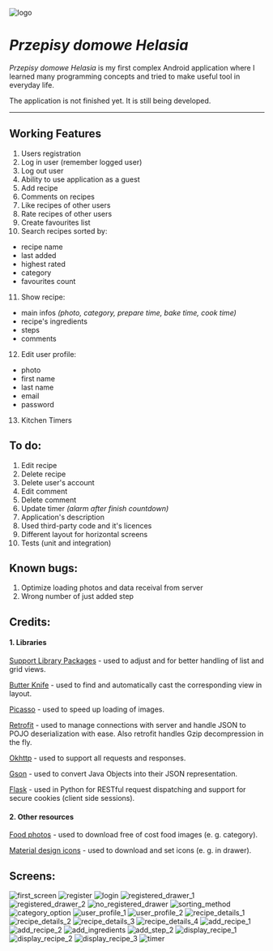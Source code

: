 ![logo](Photo/logo.png)

# *Przepisy domowe Helasia*

*Przepisy domowe Helasia* is my first complex Android application where I learned many programming concepts and tried to make useful tool in everyday life.

The application is not finished yet. It is still being developed.

---


## Working Features
1. Users registration
2. Log in user (remember logged user)
3. Log out user
4. Ability to use application as a guest
5. Add recipe
6. Comments on recipes
7. Like recipes of other users
8. Rate recipes of other users
9. Create favourites list
10. Search recipes sorted by:
 - recipe name
 - last added
 - highest rated
 - category
 - favourites count
11. Show recipe:
 - main infos *(photo, category, prepare time, bake time, cook time)*
 - recipe's ingredients
 - steps
 - comments
12. Edit user profile:
 - photo
 - first name
 - last name
 - email
 - password
13. Kitchen Timers

## To do:
 1. Edit recipe
 2. Delete recipe
 3. Delete user's account
 4. Edit comment
 5. Delete comment
 6. Update timer *(alarm after finish countdown)*
 7. Application's description
 8. Used third-party code and it's licences
 9. Different layout for horizontal screens
 10. Tests (unit and integration)

## Known bugs:
 1. Optimize loading photos and data receival from server
 2. Wrong number of just added step

## Credits:
#### 1. Libraries
[Support Library Packages](https://developer.android.com/topic/libraries/support-library/packages "Support Library Packages") - used to adjust and for better handling of list and grid views.

[Butter Knife](http://jakewharton.github.io/butterknife) - used to find and automatically cast the corresponding view in layout.

[Picasso](http://square.github.io/picasso) - used to speed up loading of images.

[Retrofit](https://square.github.io/retrofit) - used to manage connections with server and handle JSON to POJO deserialization with ease. Also retrofit handles Gzip decompression in the fly.

[Okhttp](http://square.github.io/okhttp) - used to support all requests and responses.

[Gson](https://github.com/google/gson) - used to convert Java Objects into their JSON representation.

[Flask](http://flask.pocoo.org) - used in Python for RESTful request dispatching and support for secure cookies (client side sessions).

#### 2. Other resources
[Food photos](https://pixabay.com/pl/photos/?cat=food) - used to download free of cost food images (e. g. category).

[Material design icons](https://github.com/google/material-design-icons) - used to download and set icons (e. g. in drawer).

## Screens:
![first_screen](Photo/first_screen.PNG)
![register](Photo/register.PNG)
![login](Photo/login.PNG)
![registered_drawer_1](Photo/registered_drawer_1.PNG)
![registered_drawer_2](Photo/registered_drawer_2.PNG)
![no_registered_drawer](Photo/no_registered_drawer.PNG)
![sorting_method](Photo/sorting_method.PNG)
![category_option](Photo/category_option.PNG)
![user_profile_1](Photo/user_profile_1.PNG)
![user_profile_2](Photo/user_profile_2.PNG)
![recipe_details_1](Photo/recipe_details_1.PNG)
![recipe_details_2](Photo/recipe_details_2.PNG)
![recipe_details_3](Photo/recipe_details_3.PNG)
![recipe_details_4](Photo/recipe_details_4.PNG)
![add_recipe_1](Photo/add_recipe_1.PNG)
![add_recipe_2](Photo/add_recipe_2.PNG)
![add_ingredients](Photo/add_ingredients.PNG)
![add_step_2](Photo/add_step_2.PNG)
![display_recipe_1](Photo/display_recipe_1.PNG)
![display_recipe_2](Photo/display_recipe_2.PNG)
![display_recipe_3](Photo/display_recipe_3.PNG)
![timer](Photo/timer.png)
